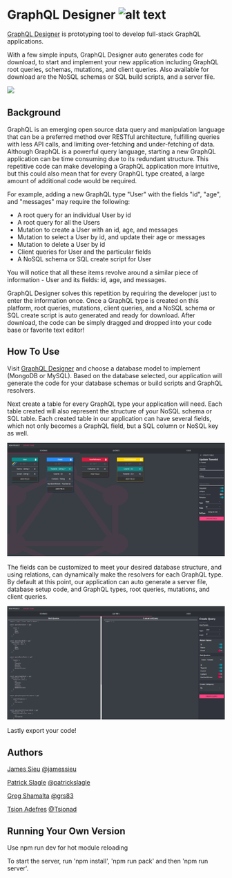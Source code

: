 
# GraphQL Designer ![alt text](https://travis-ci.org/GraphQL-Designer/graphqldesigner.com.svg?branch=dev)

[GraphQL Designer](https://www.graphqldesigner.com/) is prototyping tool to develop full-stack GraphQL applications. 

With a few simple inputs, GraphQL Designer auto generates code for download, to start and implement your new application including GraphQL root queries, schemas, mutations, and client queries. Also available for download are the NoSQL schemas or SQL build scripts, and a server file. 

![](graphql.gif)

## Background
GraphQL is an emerging open source data query and manipulation language that can be a preferred method over RESTful architecture, fulfilling queries with less API calls, and limiting over-fetching and under-fetching of data.  Although GraphQL is a powerful query language, starting a new GraphQL application can be time consuming due to its redundant structure. This repetitive code can make developing a GraphQL application more intuitive, but this could also mean that for every GraphQL type created, a large amount of additional code would be required.

For example, adding a new GraphQL type "User" with the fields "id", "age", and "messages" may require the following:
- A root query for an individual User by id
- A root query for all the Users
- Mutation to create a User with an id, age, and messages
- Mutation to select a User by id, and update their age or messages
- Mutation to delete a User by id
- Client queries for User and the particular fields
- A NoSQL schema or SQL create script for User

You will notice that all these items revolve around a similar piece of information - User and its fields: id, age, and messages.

GraphQL Designer solves this repetition by requiring the developer just to enter the information once. Once a GraphQL type is created on this platform, root queries, mutations, client queries, and a NoSQL schema or SQL create script is auto generated and ready for download. After download, the code can be simply dragged and dropped into your code base or favorite text editor!

## How To Use 

Visit [GraphQL Designer](https://www.graphqldesigner.com/) and choose a database model to implement (MongoDB or MySQL). Based on the database selected, our application will generate the code for your database schemas or build scripts and GraphQL resolvers.

Next create a table for every GraphQL type your application will need. Each table created will also represent the structure of your NoSQL schema or SQL table. Each created table in our application can have several fields, which not only becomes a GraphQL field, but a SQL column or NoSQL key as well.

![](Screenshots/Screenshot-Schema.png)

The fields can be customized to meet your desired database structure, and using relations, can dynamically make the resolvers for each GraphQL type. By default at this point, our application can auto generate a server file, database setup code, and GraphQL types, root queries, mutations, and client queries.

![](Screenshots/Screenshot-Query.png)

Lastly export your code! 

## Authors

[James Sieu](https://www.linkedin.com/in/james-sieu/) [@jamessieu](https://github.com/jamessieu)

[Patrick Slagle](https://www.linkedin.com/in/patrickslagle/) [@patrickslagle](https://github.com/patrickslagle)

[Greg Shamalta](https://www.linkedin.com/in/gregory-shamalta/) [@grs83](https://github.com/grs83)

[Tsion Adefres](https://www.linkedin.com/in/tadefres/) [@Tsionad](https://github.com/Tsionad)

## Running Your Own Version


Use npm run dev for hot module reloading 

To start the server, run 'npm install', 'npm run pack' and then 'npm run server'.

